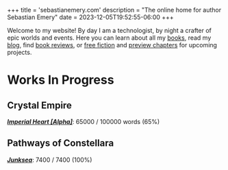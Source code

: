 +++
title = 'sebastianemery.com'
description = "The online home for author Sebastian Emery"
date = 2023-12-05T19:52:55-06:00
+++

Welcome to my website! By day I am a technologist, by night a crafter of epic worlds and events. Here you can learn about all my [books](/books/), read my [blog](/posts/), find [book reviews](/tags/book-review/), or [free fiction](/tags/free-fiction/) and [preview chapters](/tags/preview-chapter/) for upcoming projects.

# Works In Progress

## Crystal Empire

***[Imperial Heart [Alpha]](/books/crystal-empire-2/)***: 65000 / 100000 words (65%)

## Pathways of Constellara

***[Junksea](/books/paths-constellara/)***: 7400 / 7400 (100%)